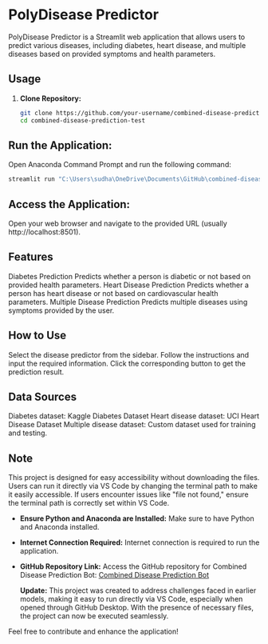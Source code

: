 # PolyDisease Predictor

PolyDisease Predictor is a Streamlit web application that allows users to predict various diseases, including diabetes, heart disease, and multiple diseases based on provided symptoms and health parameters.

## Usage

1. **Clone Repository:**
   ```bash
   git clone https://github.com/your-username/combined-disease-prediction-test.git
   cd combined-disease-prediction-test
   ```
## Run the Application:
Open Anaconda Command Prompt and run the following command:

```bash
streamlit run "C:\Users\sudha\OneDrive\Documents\GitHub\combined-disease-prediction-test\Streamlit app\app.py"
```
## Access the Application:
Open your web browser and navigate to the provided URL (usually http://localhost:8501).

## Features
Diabetes Prediction
Predicts whether a person is diabetic or not based on provided health parameters.
Heart Disease Prediction
Predicts whether a person has heart disease or not based on cardiovascular health parameters.
Multiple Disease Prediction
Predicts multiple diseases using symptoms provided by the user.

## How to Use
Select the disease predictor from the sidebar.
Follow the instructions and input the required information.
Click the corresponding button to get the prediction result.

## Data Sources
Diabetes dataset: Kaggle Diabetes Dataset
Heart disease dataset: UCI Heart Disease Dataset
Multiple disease dataset: Custom dataset used for training and testing.

## Note

This project is designed for easy accessibility without downloading the files. Users can run it directly via VS Code by changing the terminal path to make it easily accessible. If users encounter issues like "file not found," ensure the terminal path is correctly set within VS Code.

- **Ensure Python and Anaconda are Installed:**
  Make sure to have Python and Anaconda installed.

- **Internet Connection Required:**
  Internet connection is required to run the application.

- **GitHub Repository Link:**
  Access the GitHub repository for Combined Disease Prediction Bot: [Combined Disease Prediction Bot](https://github.com/Sudhanshu-Ambastha/Combined-Disease-Prediction-Bot)

  **Update:**
  This project was created to address challenges faced in earlier models, making it easy to run directly via VS Code, especially when opened through GitHub Desktop. With the presence of necessary files, the project can now be executed seamlessly.

Feel free to contribute and enhance the application!
